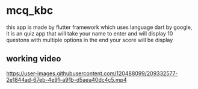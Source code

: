 # mcq_kbc
 this app is made by flutter framework which uses language dart by google, it is an quiz app that will take your name to enter and will display 10 questons with multiple options in the end your score will be display
## working video




https://user-images.githubusercontent.com/120488099/209332577-2e1844ad-67eb-4e91-a91b-d5aea40dc4c5.mp4





